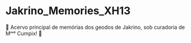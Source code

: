 # Jakrino_Memories_XH13
🧿 Acervo principal de memórias dos geodos de Jakrino, sob curadoria de Mᵐᵉ Cumpix! 💎
